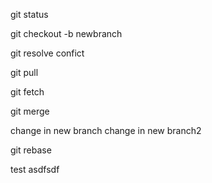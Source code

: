 git status

git checkout -b newbranch

git resolve confict

git pull

git fetch

git merge

change in new branch
change in new branch2

git rebase

test
asdfsdf
